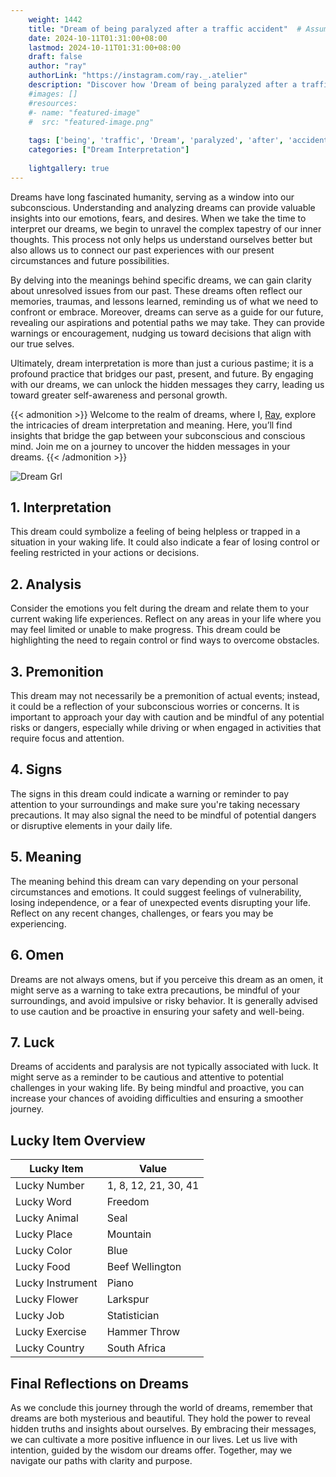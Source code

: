 ```yaml
---
    weight: 1442
    title: "Dream of being paralyzed after a traffic accident"  # Assuming 'title' column exists
    date: 2024-10-11T01:31:00+08:00
    lastmod: 2024-10-11T01:31:00+08:00
    draft: false
    author: "ray"
    authorLink: "https://instagram.com/ray._.atelier"
    description: "Discover how 'Dream of being paralyzed after a traffic accident' can interpret your future and uncover its significant meanings in your life."
    #images: []
    #resources:
    #- name: "featured-image"
    #  src: "featured-image.png"
    
    tags: ['being', 'traffic', 'Dream', 'paralyzed', 'after', 'accident']
    categories: ["Dream Interpretation"]
    
    lightgallery: true
---
```

    
Dreams have long fascinated humanity, serving as a window into our subconscious. Understanding and analyzing dreams can provide valuable insights into our emotions, fears, and desires. When we take the time to interpret our dreams, we begin to unravel the complex tapestry of our inner thoughts. This process not only helps us understand ourselves better but also allows us to connect our past experiences with our present circumstances and future possibilities.

By delving into the meanings behind specific dreams, we can gain clarity about unresolved issues from our past. These dreams often reflect our memories, traumas, and lessons learned, reminding us of what we need to confront or embrace. Moreover, dreams can serve as a guide for our future, revealing our aspirations and potential paths we may take. They can provide warnings or encouragement, nudging us toward decisions that align with our true selves.

Ultimately, dream interpretation is more than just a curious pastime; it is a profound practice that bridges our past, present, and future. By engaging with our dreams, we can unlock the hidden messages they carry, leading us toward greater self-awareness and personal growth.

{{< admonition >}}
Welcome to the realm of dreams, where I, [Ray](https://instagram.com/ray._.atelier), explore the intricacies of dream interpretation and meaning. Here, you’ll find insights that bridge the gap between your subconscious and conscious mind. Join me on a journey to uncover the hidden messages in your dreams.
{{< /admonition >}}

![Dream Grl](https://cdn.pixabay.com/photo/2017/11/02/03/35/gothic-2910057_1280.jpg "Dream Grl")

## 1. Interpretation
 This dream could symbolize a feeling of being helpless or trapped in a situation in your waking life. It could also indicate a fear of losing control or feeling restricted in your actions or decisions.

## 2. Analysis
 Consider the emotions you felt during the dream and relate them to your current waking life experiences. Reflect on any areas in your life where you may feel limited or unable to make progress. This dream could be highlighting the need to regain control or find ways to overcome obstacles.

## 3. Premonition
 This dream may not necessarily be a premonition of actual events; instead, it could be a reflection of your subconscious worries or concerns. It is important to approach your day with caution and be mindful of any potential risks or dangers, especially while driving or when engaged in activities that require focus and attention.

## 4. Signs
 The signs in this dream could indicate a warning or reminder to pay attention to your surroundings and make sure you're taking necessary precautions. It may also signal the need to be mindful of potential dangers or disruptive elements in your daily life.

## 5. Meaning
 The meaning behind this dream can vary depending on your personal circumstances and emotions. It could suggest feelings of vulnerability, losing independence, or a fear of unexpected events disrupting your life. Reflect on any recent changes, challenges, or fears you may be experiencing.

## 6. Omen
 Dreams are not always omens, but if you perceive this dream as an omen, it might serve as a warning to take extra precautions, be mindful of your surroundings, and avoid impulsive or risky behavior. It is generally advised to use caution and be proactive in ensuring your safety and well-being.

## 7. Luck
 Dreams of accidents and paralysis are not typically associated with luck. It might serve as a reminder to be cautious and attentive to potential challenges in your waking life. By being mindful and proactive, you can increase your chances of avoiding difficulties and ensuring a smoother journey.

## Lucky Item Overview
| Lucky Item          | Value              |
|---------------|--------------------|
| Lucky Number        | 1, 8, 12, 21, 30, 41  |
| Lucky Word          | Freedom |
| Lucky Animal        | Seal |
| Lucky Place         | Mountain     |
| Lucky Color         | Blue     |
| Lucky Food          | Beef Wellington      |
| Lucky Instrument    | Piano |
| Lucky Flower        | Larkspur    |
| Lucky Job           | Statistician       |
| Lucky Exercise      | Hammer Throw  |
| Lucky Country       | South Africa    |


##  Final Reflections on Dreams

As we conclude this journey through the world of dreams, remember that dreams are both mysterious and beautiful. They hold the power to reveal hidden truths and insights about ourselves. By embracing their messages, we can cultivate a more positive influence in our lives. Let us live with intention, guided by the wisdom our dreams offer. Together, may we navigate our paths with clarity and purpose.
